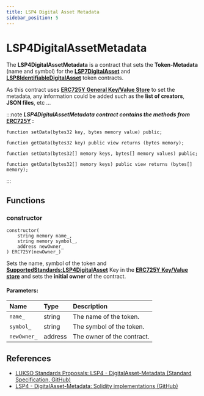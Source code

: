 ```yaml
---
title: LSP4 Digital Asset Metadata
sidebar_position: 5
---
```


# LSP4DigitalAssetMetadata

The **LSP4DigitalAssetMetadata** is a contract that sets the **Token-Metadata** (name and symbol) for the **[LSP7DigitalAsset](./lsp7-digital-asset.md)** and **[LSP8IdentifiableDigitalAsset](./lsp8-identifiable-digital-asset.md)** token contracts.

As this contract uses **[ERC725Y General Key/Value Store](https://eips.ethereum.org/EIPS/eip-725)** to set the metadata, any information could be added such as the **list of creators**, **JSON files**, etc ...

:::note
**_LSP4DigitalAssetMetadata contract contains the methods from_ [ERC725Y](https://github.com/ERC725Alliance/ERC725/blob/main/docs/ERC-725.md#erc725y) :**

```solidity
function setData(bytes32 key, bytes memory value) public;

function getData(bytes32 key) public view returns (bytes memory);

function setData(bytes32[] memory keys, bytes[] memory values) public;

function getData(bytes32[] memory keys) public view returns (bytes[] memory);

```

:::

## Functions

### constructor

```solidity
constructor(
    string memory name_,
    string memory symbol_,
    address newOwner_
) ERC725Y(newOwner_)
```

Sets the name, symbol of the token and **[SupportedStandards:LSP4DigitalAsset](https://github.com/lukso-network/LIPs/blob/main/LSPs/LSP-4-DigitalAsset-Metadata.md#supportedstandardslsp4digitalasset)** Key in the **[ERC725Y Key/Value store](./lsp0-erc725-account#setdata)** and sets the **initial owner** of the contract.

#### Parameters:

| Name        | Type    | Description                |
| :---------- | :------ | :------------------------- |
| `name_`     | string  | The name of the token.     |
| `symbol_`   | string  | The symbol of the token.   |
| `newOwner_` | address | The owner of the contract. |

## References

- [LUKSO Standards Proposals: LSP4 - DigitalAsset-Metadata (Standard Specification, GitHub)](https://github.com/lukso-network/LIPs/blob/main/LSPs/LSP-4-DigitalAsset-Metadata.md)
- [LSP4 - DigitalAsset-Metadata: Solidity implementations (GitHub)](https://github.com/lukso-network/lsp-universalprofile-smart-contracts/blob/develop/contracts/LSP4DigitalAssetMetadata)

